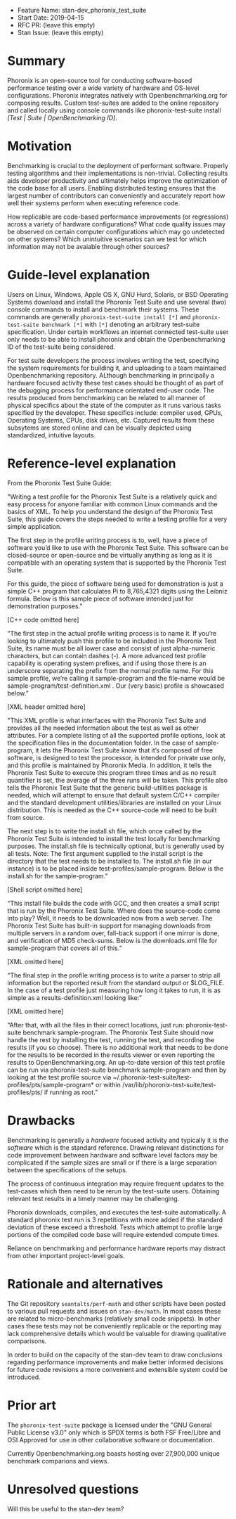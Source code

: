 - Feature Name: stan-dev_phoronix_test_suite
- Start Date: 2019-04-15
- RFC PR: (leave this empty)
- Stan Issue: (leave this empty)

# Summary
[summary]: #summary

Phoronix is an open-source tool for conducting software-based performance testing over a wide variety of hardware and OS-level configurations. Phoronix integrates natively with Openbenchmarking.org for composing results. Custom test-suites are added to the online repository and called locally using console commands like phoronix-test-suite install *[Test | Suite | OpenBenchmarking ID]*.

# Motivation
[motivation]: #motivation

Benchmarking is crucial to the deployment of performant software. Properly testing algorithms and their implementations is non-trivial. Collecting results aids developer productivity and ultimately helps improve the optimization of the code base for all users. Enabling distributed testing ensures that the largest number of contributors can conveniently and accurately report how well their systems perform when executing reference code.

How replicable are code-based performance improvements (or regressions) across a variety of hardware configurations? What code quality issues may be observed on certain computer configurations which may go undetected on other systems? Which unintuitive scenarios can we test for which information may not be avaiable through other sources?

# Guide-level explanation
[guide-level-explanation]: #guide-level-explanation

Users on Linux, Windows, Apple OS X, GNU Hurd, Solaris, or BSD Operating Systems download and install the Phoronix Test Suite and use several (two) console commands to install and benchmark their systems. These commands are generally `phoronix-test-suite install [*]` and `phoronix-test-suite benchmark [*]` with `[*]` denoting an arbitrary test-suite specification. Under certain workflows an internet connected test-suite user only needs to be able to install phoronix and obtain the Openbenchmarking ID of the test-suite being considered. 

For test suite developers the process involves writing the test, specifying the system requirements for building it, and uploading to a team maintained Openbenchmarking repository. ALthough benchmarking in principally a hardware focused activity these test cases should be thought of as part of the debugging process for performance orientated end-user code. The results produced from benchmarking can be related to all manner of physical specifics about the state of the computer as it runs various tasks specified by the developer. These specifics include: compiler used, GPUs, Operating Systems, CPUs, disk drives, etc. Captured results from these subsytems are stored online and can be visually depicted using standardized, intuitive layouts. 

# Reference-level explanation
[reference-level-explanation]: #reference-level-explanation

From the Phoronix Test Suite Guide:

"Writing a test profile for the Phoronix Test Suite is a relatively quick and easy process for anyone familiar with common Linux commands and the basics of XML. To help you understand the design of the Phoronix Test Suite, this guide covers the steps needed to write a testing profile for a very simple application.

The first step in the profile writing process is to, well, have a piece of software you’d like to use with the Phoronix Test Suite. This software can be closed-source or open-source and be virtually anything as long as it is compatible with an operating system that is supported by the Phoronix Test Suite.

For this guide, the piece of software being used for demonstration is just a simple C++ program that calculates Pi to 8,765,4321 digits using the Leibniz formula. Below is this sample piece of software intended just for demonstration purposes."

[C++ code omitted here]

“The first step in the actual profile writing process is to name it. If you’re looking to ultimately push this profile to be included in the Phoronix Test Suite, its name must be all lower case and consist of just alpha-numeric characters, but can contain dashes (-). A more advanced test profile capability is operating system prefixes, and if using those there is an underscore separating the prefix from the normal profile name. For this sample profile, we’re calling it sample-program and the file-name would be sample-program/test-definition.xml . Our (very basic) profile is showcased below.”

[XML header omitted here]

"This XML profile is what interfaces with the Phoronix Test Suite and provides all the needed information about the test as well as other attributes. For a complete listing of all the supported profile options, look at the specification files in the documentation folder. In the case of sample-program, it lets the Phoronix Test Suite know that it’s composed of free software, is designed to test the processor, is intended for private use only, and this profile is maintained by Phoronix Media. In addition, it tells the Phoronix Test Suite to execute this program three times and as no result quantifier is set, the average of the three runs will be taken. This profile also tells the Phoronix Test Suite that the generic build-utilities package is needed, which will attempt to ensure that default system C/C++ compiler and the standard development utilities/libraries are installed on your Linux distribution. This is needed as the C++ source-code will need to be built from source.

The next step is to write the install.sh file, which once called by the Phoronix Test Suite is intended to install the test locally for benchmarking purposes. The install.sh file is technically optional, but is generally used by all tests. Note: The first argument supplied to the install script is the directory that the test needs to be installed to. The install.sh file (in our instance) is to be placed inside test-profiles/sample-program. Below is the install.sh for the sample-program."

[Shell script omitted here]

“This install file builds the code with GCC, and then creates a small script that is run by the Phoronix Test Suite. Where does the source-code come into play? Well, it needs to be downloaded now from a web server. The Phoronix Test Suite has built-in support for managing downloads from multiple servers in a random over, fall-back support if one mirror is done, and verification of MD5 check-sums. Below is the downloads.xml file for sample-program that covers all of this.”

[XML omitted here]

“The final step in the profile writing process is to write a parser to strip all information but the reported result from the standard output or $LOG_FILE. In the case of a test profile just measuring how long it takes to run, it is as simple as a results-definition.xml looking like:”

[XML omitted here]

“After that, with all the files in their correct locations, just run: phoronix-test-suite benchmark sample-program. The Phoronix Test Suite should now handle the rest by installing the test, running the test, and recording the results (if you so choose). There is no additional work that needs to be done for the results to be recorded in the results viewer or even reporting the results to OpenBenchmarking.org. An up-to-date version of this test profile can be run via phoronix-test-suite benchmark sample-program and then by looking at the test profile source via ~/.phoronix-test-suite/test-profiles/pts/sample-program* or within /var/lib/phoronix-test-suite/test-profiles/pts/ if running as root.”

# Drawbacks
[drawbacks]: #drawbacks

Benchmarking is generally a *hardware* focused activity and typically it is the *software* which is the standard reference. Drawing relevant distinctions for code improvement between hardware and software level factors may be complicated if the sample sizes are small or if there is a large separation between the specifications of the setups.

The process of continuous integration may require frequent updates to the test-cases which then need to be rerun by the test-suite users. Obtaining relevant test results in a timely manner may be challenging.

Phoronix downloads, compiles, and executes the test-suite automatically. A standard phoronix test run is 3 repetitions with more added if the standard deviation of these exceed a threshold. Tests which attempt to profile large portions of the compiled code base will require extended compute times. 

Reliance on benchmarking and performance hardware reports may distract from other important project-level goals.

# Rationale and alternatives
[rationale-and-alternatives]: #rationale-and-alternatives

The Git repository `seantalts/perf-math` and other scripts have been posted to various pull requests and issues on `stan-dev/math`. In most cases these are related to micro-benchmarks (relatively small code snippets). In other cases these tests may not be conveniently replicable or the reporting may lack comprehensive details which would be valuable for drawing qualitative comparisons. 

In order to build on the capacity of the stan-dev team to draw conclusions regarding performance improvements and make better informed decisions for future code revisions a more convenient and extensible system could be introduced. 

# Prior art
[prior-art]: #prior-art

The `phoronix-test-suite` package is licensed under the "GNU General Public License v3.0" only which is SPDX terms is both FSF Free/Libre and OSI Approved for use in other collaborative software or documentation. 

Currently Openbenchmarking.org boasts hosting over 27,900,000 unique benchmark comparions and views.

# Unresolved questions
[unresolved-questions]: #unresolved-questions

Will this be useful to the stan-dev team?
